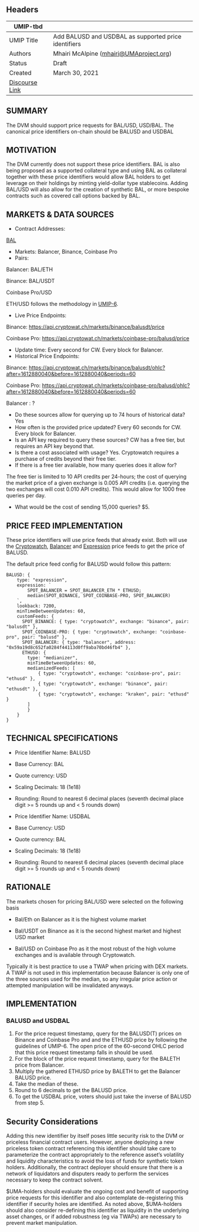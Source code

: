 ## Headers
| UMIP-tbd  |                                                                                                                                          |
|------------|------------------------------------------------------------------------------------------------------------------------------------------| 
| UMIP Title | Add BALUSD and USDBAL as supported price identifiers              |
| Authors    | Mhairi McAlpine (mhairi@UMAproject.org)  |
| Status     | Draft                                                                                                                     
| Created    | March 30, 2021   
| [Discourse Link](https://discourse.umaproject.org/t/add-balusd-usdbal-as-supported-price-identifiers/512) |  

## SUMMARY

The DVM should support price requests for BAL/USD, USD/BAL.
The canonical price identifiers on-chain should be BALUSD and USDBAL

## MOTIVATION

The DVM currently does not support these price identifiers. BAL is also being proposed as a supported collateral type and using BAL as collateral together with these price identifiers would allow BAL holders to get leverage on their holdings by minting yield-dollar type stablecoins. Adding BAL/USD will also allow for the creation of synthetic BAL, or more bespoke contracts such as covered call options backed by BAL.

## MARKETS & DATA SOURCES

- Contract Addresses:

[BAL](https://etherscan.io/address/0xba100000625a3754423978a60c9317c58a424e3d)

- Markets: Balancer, Binance, Coinbase Pro
- Pairs: 

Balancer: BAL/ETH

Binance: BAL/USDT

Coinbase Pro/USD

ETH/USD follows the methodology in [UMIP-6](https://github.com/UMAprotocol/UMIPs/blob/master/UMIPs/umip-6.md).

- Live Price Endpoints:
  
Binance: https://api.cryptowat.ch/markets/binance/balusdt/price

Coinbase Pro: https://api.cryptowat.ch/markets/coinbase-pro/balusd/price

- Update time: Every second for CW. Every block for Balancer. 
- Historical Price Endpoints:

Binance: https://api.cryptowat.ch/markets/binance/balusdt/ohlc?after=1612880040&before=1612880040&periods=60

Coinbase Pro: https://api.cryptowat.ch/markets/coinbase-pro/balusd/ohlc?after=1612880040&before=1612880040&periods=60

Balancer : ?

- Do these sources allow for querying up to 74 hours of historical data? Yes
- How often is the provided price updated? Every 60 seconds for CW. Every block for Balancer.
- Is an API key required to query these sources? CW has a free tier, but requires an API key beyond that.
- Is there a cost associated with usage? Yes. Cryptowatch requires a purchase of credits beyond their free tier.
- If there is a free tier available, how many queries does it allow for?

The free tier is limited to 10 API credits per 24-hours; the cost of querying the market price of a given exchange is 0.005 API credits (i.e. querying the two exchanges will cost 0.010 API credits). This would allow for 1000 free queries per day.

- What would be the cost of sending 15,000 queries? $5.

## PRICE FEED IMPLEMENTATION
These price identifiers will use price feeds that already exist. Both will use the [Cryptowatch](https://github.com/UMAprotocol/protocol/blob/master/packages/financial-templates-lib/src/price-feed/CryptoWatchPriceFeed.js), [Balancer](https://github.com/UMAprotocol/protocol/blob/master/packages/financial-templates-lib/src/price-feed/UniswapPriceFeed.js) and [Expression](https://github.com/UMAprotocol/protocol/blob/master/packages/financial-templates-lib/src/price-feed/ExpressionPriceFeed.js) price feeds to get the price of BALUSD. 

The default price feed config for BALUSD would follow this pattern:

```
BALUSD: {
    type: "expression",
    expression: `
        SPOT_BALANCER = SPOT_BALANCER_ETH * ETHUSD;
        median(SPOT_BINANCE, SPOT_COINBASE-PRO, SPOT_BALANCER)
    `,
    lookback: 7200,
    minTimeBetweenUpdates: 60,
    customFeeds: {
      SPOT_BINANCE: { type: "cryptowatch", exchange: "binance", pair: "balusdt" },
      SPOT_COINBASE-PRO: { type: "cryptowatch", exchange: "coinbase-pro", pair: "balusd" },
      SPOT_BALANCER: { type: "balancer", address: "0x59a19d8c652fa0284f44113d0ff9aba70bd46fb4" },
      ETHUSD: {
        type: "medianizer",
        minTimeBetweenUpdates: 60,
        medianizedFeeds: [
            { type: "cryptowatch", exchange: "coinbase-pro", pair: "ethusd" },
            { type: "cryptowatch", exchange: "binance", pair: "ethusdt" },
            { type: "cryptowatch", exchange: "kraken", pair: "ethusd" }
        ]
        }
    }
}
```



## TECHNICAL SPECIFICATIONS

- Price Identifier Name: BALUSD
- Base Currency: BAL
- Quote currency: USD
- Scaling Decimals: 18 (1e18)
- Rounding: Round to nearest 6 decimal places (seventh decimal place digit >= 5 rounds up and < 5 rounds down)

- Price Identifier Name: USDBAL
- Base Currency: USD
- Quote currency: BAL
- Scaling Decimals: 18 (1e18)
- Rounding: Round to nearest 6 decimal places (seventh decimal place digit >= 5 rounds up and < 5 rounds down)


## RATIONALE

The markets chosen for pricing BAL/USD were selected on the following basis 

   - Bal/Eth on Balancer as it is the highest volume market

  - Bal/USDT on Binance as it is the second highest market and highest USD market
  
  - Bal/USD on Coinbase Pro as it the most robust of the high volume exchanges and is available through Cryptowatch.


Typically it is best practice to use a TWAP when pricing with DEX markets. A TWAP is not used in this implementation because Balancer is only one of the three sources used for the median, so any irregular price action or attempted manipulation will be invalidated anyways.

## IMPLEMENTATION

### BALUSD and USDBAL

1. For the price request timestamp, query for the BALUSD(T) prices on Binance and Coinbase Pro and and the ETHUSD price by following the guidelines of UMIP-6. The open price of the 60-second OHLC period that this price request timestamp falls in should be used.
2. For the block of the price request timestamp, query for the BALETH price from Balancer.
3. Multiply the gathered ETHUSD price by BALETH to get the Balancer BALUSD price.
4. Take the median of these.
5. Round to 6 decimals to get the BALUSD price.
6. To get the USDBAL price, voters should just take the inverse of BALUSD from step 5.


## Security Considerations

Adding this new identifier by itself poses little security risk to the DVM or priceless financial contract users. However, anyone deploying a new priceless token contract referencing this identifier should take care to parameterize the contract appropriately to the reference asset’s volatility and liquidity characteristics to avoid the loss of funds for synthetic token holders. Additionally, the contract deployer should ensure that there is a network of liquidators and disputers ready to perform the services necessary to keep the contract solvent.

$UMA-holders should evaluate the ongoing cost and benefit of supporting price requests for this identifier and also contemplate de-registering this identifier if security holes are identified. As noted above, $UMA-holders should also consider re-defining this identifier as liquidity in the underlying asset changes, or if added robustness (eg via TWAPs) are necessary to prevent market manipulation.
